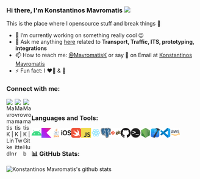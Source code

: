 ### Hi there, I'm Konstantinos Mavromatis <img src="https://media.giphy.com/media/hvRJCLFzcasrR4ia7z/giphy.gif" width="25px">

<!--
**MavromatisK/MavromatisK** is a ✨ _special_ ✨ repository because its `README.md` (this file) appears on your GitHub profile. -->

This is the place where I opensource stuff and break things 🤣

- 🔭 I’m currently working on something really cool 😉
- 💬 Ask me anything [here](https://github.com/MavromatisK/MavromatisK/issues) related to <b>Transport, Traffic, ITS, prototyping, integrations</b>
- 📫 How to reach me: [@MavromatisK][linkedin] or say 👋 on Email at [Konstantinos Mavromatis](mailto:konstantinos.mavromatis@gmail.com)
- ⚡ Fun fact: I ❤️🚴 & 🚆

### Connect with me:

[<img align="left" alt="MavromatisK | LinkedIn" width="22px" src="https://cdn.jsdelivr.net/npm/simple-icons@v3/icons/linkedin.svg" />][linkedin]
[<img align="left" alt="MavromatisK | Twitter" width="22px" src="https://cdn.jsdelivr.net/npm/simple-icons@v3/icons/twitter.svg" />][twitter]
[<img align="left" alt="MavromatisK | GitHub" width="22px" src="https://cdn.jsdelivr.net/npm/simple-icons@v3/icons/github.svg" />][github]

<br />

### Languages and Tools:
<img align="left" alt="Android" width="26px" src="https://raw.githubusercontent.com/github/explore/80688e429a7d4ef2fca1e82350fe8e3517d3494d/topics/android/android.png" />
<img align="left" alt="Kotlin" width="26px" src="https://raw.githubusercontent.com/github/explore/80688e429a7d4ef2fca1e82350fe8e3517d3494d/topics/kotlin/kotlin.png" />
<img align="left" alt="Java" width="26px" src="https://raw.githubusercontent.com/github/explore/80688e429a7d4ef2fca1e82350fe8e3517d3494d/topics/java/java.png" />
<img align="left" alt="iOS" width="26px" src="https://raw.githubusercontent.com/github/explore/80688e429a7d4ef2fca1e82350fe8e3517d3494d/topics/ios/ios.png" />
<img align="left" alt="Swift" width="26px" src="https://raw.githubusercontent.com/github/explore/80688e429a7d4ef2fca1e82350fe8e3517d3494d/topics/swift/swift.png" />
<img align="left" alt="JavaScript" width="26px" src="https://raw.githubusercontent.com/github/explore/80688e429a7d4ef2fca1e82350fe8e3517d3494d/topics/javascript/javascript.png" />
<img align="left" alt="React" width="26px" src="https://raw.githubusercontent.com/github/explore/80688e429a7d4ef2fca1e82350fe8e3517d3494d/topics/react/react.png" />
<img align="left" alt="PostgreSQL" width="26px" src="https://raw.githubusercontent.com/github/explore/80688e429a7d4ef2fca1e82350fe8e3517d3494d/topics/postgresql/postgresql.png" />
<img align="left" alt="Git" width="26px" src="https://raw.githubusercontent.com/github/explore/80688e429a7d4ef2fca1e82350fe8e3517d3494d/topics/git/git.png" />
<img align="left" alt="GitHub" width="26px" src="https://raw.githubusercontent.com/github/explore/78df643247d429f6cc873026c0622819ad797942/topics/github/github.png" />
<img align="left" alt="Terminal" width="26px" src="https://raw.githubusercontent.com/github/explore/80688e429a7d4ef2fca1e82350fe8e3517d3494d/topics/terminal/terminal.png" />
<img align="left" alt="Node.js" width="26px" src="https://raw.githubusercontent.com/github/explore/80688e429a7d4ef2fca1e82350fe8e3517d3494d/topics/nodejs/nodejs.png" />
<img align="left" alt="XCode" width="26px" src="https://raw.githubusercontent.com/github/explore/80688e429a7d4ef2fca1e82350fe8e3517d3494d/topics/xcode/xcode.png" />
<img align="left" alt="Visual Studio Code" width="26px" src="https://raw.githubusercontent.com/github/explore/80688e429a7d4ef2fca1e82350fe8e3517d3494d/topics/visual-studio-code/visual-studio-code.png" />
<img align="left" alt="AWS" width="26px" src="https://raw.githubusercontent.com/github/explore/80688e429a7d4ef2fca1e82350fe8e3517d3494d/topics/aws/aws.png" />

<br />
<br />

### 📊 GitHub Stats:
![Konstantinos Mavromatis's github stats](https://github-readme-stats.vercel.app/api?username=MavromatisK&show_icons=true&theme=dracula&count_private=true&include_all_commits=true&hide=contribs,issues,stars)

[website]: -
[linkedin]: https://www.linkedin.com/in/konstantinosmavromatis/
[instagram]: -
[twitter]: https://twitter.com/mavromatis_ITS
[facebook]: -
[github]: https://github.com/MavromatisK
[telegram]: -
